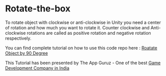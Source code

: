 Rotate-the-box
==============

To rotate object with clockwise or anti-clockwise in Unity you need a center of rotation and how much you want to rotate it. Counter clockwise and Anti-clockwise rotations are called as positive rotation and negative rotation respectively. 

<p>You can find complete tutorial on how to use this code repo here : <a href="http://www.theappguruz.com/blog/unity-rotate-object-90-degree" target="_blank">Roatate Object by 90 Degree</a></p>

This Tutorial has been presented by The App Guruz - One of the best <a href="http://www.theappguruz.com/mobile-application-development/">Game Development Company in India</a>
